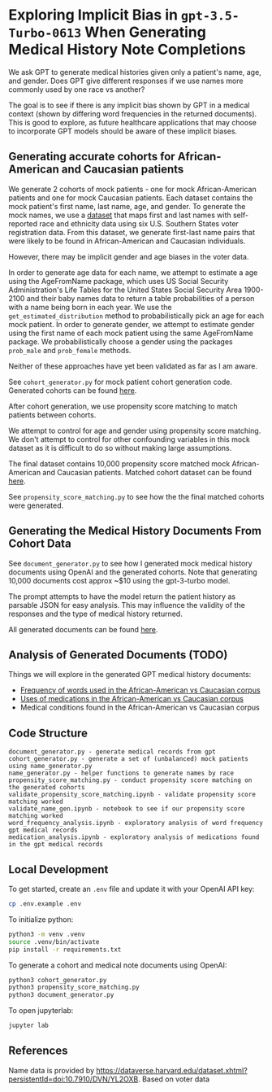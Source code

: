# Exploring Implicit Bias in `gpt-3.5-Turbo-0613` When Generating Medical History Note Completions

We ask GPT to generate medical histories given only a patient's name, age, and gender. Does GPT give different responses if we use names more commonly used by one race vs another?

The goal is to see if there is any implicit bias shown by GPT in a medical context (shown by differing word frequencies in the returned documents). This is good to explore, as future healthcare applications that may choose to incorporate GPT models should be aware of these implicit biases.

## Generating accurate cohorts for African-American and Caucasian patients

We generate 2 cohorts of mock patients - one for mock African-American patients and one for mock Caucasian patients. Each dataset contains the mock patient's first name, last name, age, and gender. To generate the mock names, we use a [dataset](https://dataverse.harvard.edu/dataset.xhtml?persistentId=doi:10.7910/DVN/YL2OXB) that maps first and last names with self-reported race and ethnicity data using six U.S. Southern States voter registration data. From this dataset, we generate first-last name pairs that were likely to be found in African-American and Caucasian individuals.

However, there may be implicit gender and age biases in the voter data.

In order to generate age data for each name, we attempt to estimate a age using the AgeFromName package, which uses US Social Security Administration's Life Tables for the United States Social Security Area 1900-2100 and their baby names data to return a table probabilities of a person with a name being born in each year. We use the `get_estimated_distribution` method to probabilistically pick an age for each mock patient. In order to generate gender, we attempt to estimate gender using the first name of each mock patient using the same AgeFromName package. We probabilistically choose a gender using the packages `prob_male` and `prob_female` methods.

Neither of these approaches have yet been validated as far as I am aware.

See `cohort_generator.py` for mock patient cohort generation code. Generated cohorts can be found [here](/data/interim/cohort/).

After cohort generation, we use propensity score matching to match patients between cohorts.

We attempt to control for age and gender using propensity score matching. We don't attempt to control for other confounding variables in this mock dataset as it is difficult to do so without making large assumptions.

The final dataset contains 10,000 propensity score matched mock African-American and Caucasian patients. Matched cohort dataset can be found [here](/data/processed/cohort/).

See `propensity_score_matching.py` to see how the the final matched cohorts were generated.

## Generating the Medical History Documents From Cohort Data

See `document_generator.py` to see how I generated mock medical history documents using OpenAI and the generated cohorts. Note that generating 10,000 documents cost approx ~$10 using the gpt-3-turbo model.

The prompt attempts to have the model return the patient history as parsable JSON for easy analysis. This may influence the validity of the responses and the type of medical history returned.

All generated documents can be found [here](/data/processed/documents/).

## Analysis of Generated Documents (TODO)

Things we will explore in the generated GPT medical history documents:

- [Frequency of words used in the African-American vs Caucasian corpus](/reports/4_word_frequencies_analysis.html)
- [Uses of medications in the African-American vs Caucasian corpus](/reports/3_medication_analysis.html)
- Medical conditions found in the African-American vs Caucasian corpus

## Code Structure

```
document_generator.py - generate medical records from gpt
cohort_generator.py - generate a set of (unbalanced) mock patients using name_generator.py
name_generator.py - helper functions to generate names by race
propensity_score_matching.py - conduct propensity score matching on the generated cohorts
validate_propensity_score_matching.ipynb - validate propensity score matching worked
validate_name_gen.ipynb - notebook to see if our propensity score matching worked
word_frequency_analysis.ipynb - exploratory analysis of word frequency gpt medical records
medication_analysis.ipynb - exploratory analysis of medications found in the gpt medical records
```

## Local Development

To get started, create an `.env` file and update it with your OpenAI API key:

```bash
cp .env.example .env
```

To initialize python:

```bash
python3 -m venv .venv
source .venv/bin/activate
pip install -r requirements.txt
```

To generate a cohort and medical note documents using OpenAI:

```bash
python3 cohort_generator.py
python3 propensity_score_matching.py
python3 document_generator.py
```

To open jupyterlab:

```bash
jupyter lab
```

## References

Name data is provided by https://dataverse.harvard.edu/dataset.xhtml?persistentId=doi:10.7910/DVN/YL2OXB. Based on voter data

